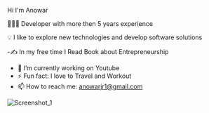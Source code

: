 
Hi I'm Anowar

 👨🏻‍💻 Developer with more then 5 years experience 
 
 💡  I like to explore new technologies and develop software solutions
 
   -✍️  In my free time I Read Book about Entrepreneurship
   - 🔭 I’m currently working on Youtube
   - ⚡ Fun fact: I love to Travel and Workout 
   - 📫 How to reach me: anowarjr1@gmail.com
 
 
 
 

 ![Screenshot_1](https://user-images.githubusercontent.com/43091820/120006968-40376200-bffb-11eb-884a-e1f41bbc7927.png)

